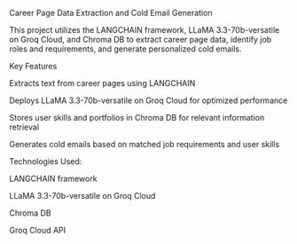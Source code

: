 Career Page Data Extraction and Cold Email Generation

This project utilizes the LANGCHAIN framework, LLaMA 3.3-70b-versatile on Groq Cloud, and Chroma DB to extract career page data, identify job roles and requirements, and generate personalized cold emails.

Key Features

Extracts text from career pages using LANGCHAIN

Deploys LLaMA 3.3-70b-versatile on Groq Cloud for optimized performance

Stores user skills and portfolios in Chroma DB for relevant information retrieval

Generates cold emails based on matched job requirements and user skills


Technologies Used:

LANGCHAIN framework

LLaMA 3.3-70b-versatile on Groq Cloud

Chroma DB

Groq Cloud API
